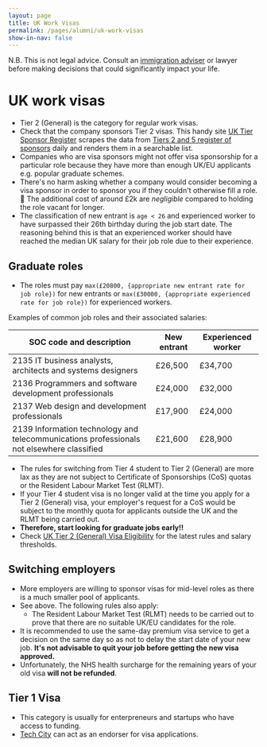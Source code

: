 ```yaml
---
layout: page
title: UK Work Visas
permalink: /pages/alumni/uk-work-visas
show-in-nav: false
---
```


N.B. This is not legal advice. Consult an [immigration adviser](https://www.gov.uk/find-an-immigration-adviser) or lawyer before making decisions that could significantly impact your life.

# UK work visas
* Tier 2 (General) is the category for regular work visas.
* Check that the company sponsors Tier 2 visas. This handy site [UK Tier Sponsor Register](http://uktiersponsors.co.uk) scrapes the data from [Tiers 2 and 5 register of sponsors](https://www.gov.uk/government/publications/register-of-licensed-sponsors-workers) daily and renders them in a searchable list.
* Companies who are visa sponsors might not offer visa sponsorship for a particular role because they have more than enough UK/EU applicants e.g. popular graduate schemes.
* There's no harm asking whether a company would consider becoming a visa sponsor in order to sponsor you if they couldn't otherwise fill a role. 🤔 The additional cost of around £2k are *negligible* compared to holding the role vacant for longer.
* The classification of new entrant is `age < 26` and experienced worker to have surpassed their 26th birthday during the job start date. The reasoning behind this is that an experienced worker should have reached the median UK salary for their job role due to their experience.

## Graduate roles
* The roles must pay `max(£20800, {appropriate new entrant rate for job role})` for new entrants or `max(£30000, {appropriate experienced rate for job role})` for experienced workers.

Examples of common job roles and their associated salaries:

| SOC code and description | New entrant | Experienced worker |
|--------------------------|-------------|--------------------|
| 2135 IT business analysts, architects and systems designers | £26,500 | £34,700 |
| 2136 Programmers and software development professionals | £24,000 | £32,000 |
| 2137 Web design and development professionals | £17,900 | £24,000 |
| 2139 Information technology and telecommunications professionals not elsewhere classified | £21,600 | £28,900 |

* The rules for switching from Tier 4 student to Tier 2 (General) are more lax as they are not subject to Certificate of Sponsorships (CoS) quotas or the Resident Labour Market Test (RLMT).
* If your Tier 4 student visa is no longer valid at the time you apply for a Tier 2 (General) visa, your employer's request for a CoS would be subject to the monthly quota for applicants outside the UK and the RLMT being carried out.
* **Therefore, start looking for graduate jobs early!!**
* Check [UK Tier 2 (General) Visa Eligibility](https://www.gov.uk/tier-2-general/eligibility) for the latest rules and salary thresholds.

## Switching employers
* More employers are willing to sponsor visas for mid-level roles as there is a much smaller pool of applicants.
* See above. The following rules also apply:
    - The Resident Labour Market Test (RLMT) needs to be carried out to prove that there are no suitable UK/EU candidates for the role.
* It is recommended to use the same-day premium visa service to get a decision on the same day so as not to delay the start date of your new job. **It's not advisable to quit your job before getting the new visa approved.**
* Unfortunately, the NHS health surcharge for the remaining years of your old visa **will not be refunded**.

## Tier 1 Visa
* This category is usually for enterpreneurs and startups who have access to funding.
* [Tech City](http://www.techcityuk.com/tech-nation-visa/) can act as an endorser for visa applications.

